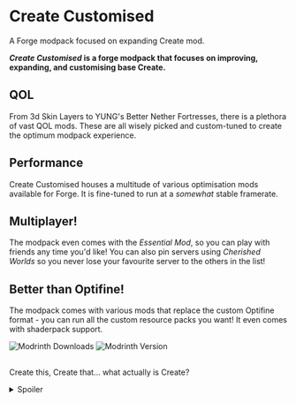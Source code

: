 # Create Customised
A Forge modpack focused on expanding Create mod.

**_Create Customised_ is a forge modpack that focuses on improving, expanding, and customising base Create.**

## QOL
From 3d Skin Layers to YUNG's Better Nether Fortresses, there is a plethora of vast QOL mods. These are all wisely picked and custom-tuned to create the optimum modpack experience.

## Performance
Create Customised houses a multitude of various optimisation mods available for Forge. It is fine-tuned to run at a _somewhat_ stable framerate.

## Multiplayer!
The modpack even comes with the _Essential Mod_, so you can play with friends any time you'd like! You can also pin servers using _Cherished Worlds_ so you never lose your favourite server to the others in the list!

## Better than Optifine!
The modpack comes with various mods that replace the custom Optifine format - you can run all the custom resource packs you want! It even comes with shaderpack support.

![Modrinth Downloads](https://img.shields.io/modrinth/dt/fuj91Net) ![Modrinth Version](https://img.shields.io/modrinth/v/fuj91Net)
## 
Create this, Create that... what actually is Create?

<details>
<summary>Spoiler</summary>

<iframe width="560" height="315" src="https://www.youtube-nocookie.com/embed/rR8W-f9YhYA" title="YouTube video player" frameborder="0" allow="accelerometer; autoplay; clipboard-write; encrypted-media; gyroscope; picture-in-picture; web-share" allowfullscreen></iframe>

</details>



##


